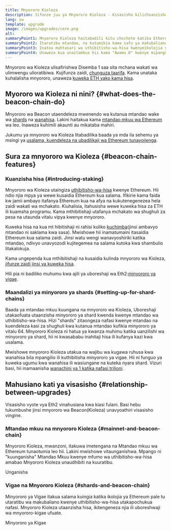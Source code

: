 ```yaml
---
title: Mnyororo Kioleza
description: Jifunze juu ya Mnyororo Kioleza - Kisasisho kilichoanzishwa na Ethereum ya uthibitisho-wa-hisa.
lang: sw
template: upgrade
image: /images/upgrades/core.png
alt: 
summaryPoint1: Mnyororo Kioleza haitabadili kitu chochote katika Ethereum ya leo.
summaryPoint2: Itaratibu mtandao, na kutumikia kama safu ya makubaliano.
summaryPoint3: Inatoa muhtasari wa uthibitisho-wa-hisa kwenyeikolojia ya Ethereum.
summaryPoint4: Unaweza kua unaitambua hii kama "Awamu 0" kwenye mipango ya kitaalamu.
---
```


<UpgradeStatus isShipped dateKey="page-upgrades:page-upgrades-beacon-date">
    Mnyororo wa Kioleza ulisafirishwa Disemba 1 saa sita mchana wakati wa ulimwengu ulioratibiwa. Kujifunza zaidi, <a href="https://beaconscan.com/">chunguza taarifa</a>. Kama unataka kuhalalisha mnyororo, unaweza <a href="/staking/">kuweka ETH yako kama hisa</a>.
</UpgradeStatus>

## Myororo wa Kioleza ni nini? {#what-does-the-beacon-chain-do}

Mnyororo wa Beacon utaendeleza mwenendo wa kutanua mtandao wake wa [shards](/roadmap/danksharding/) na [wanahisa](/staking/). Lakini haitakua kama [mtandao mkuu wa Ethereum](/glossary/#mainnet) wa leo. Inaweza kuhimili akaunti au mikataba mahiri.

Jukumu ya mnyororo wa Kioleza litabadilika baada ya mda ila sehemu ya msingi ya [usalama, kuendeleza na ubadilikaji wa Ethereum tunayoijenga](/roadmap/vision/).

## Sura za mnyororo wa Kioleza {#beacon-chain-features}

### Kuanzisha hisa {#introducing-staking}

Mnyororo wa Kioleza utaingiza [uthibitisho-wa-hisa](/developers/docs/consensus-mechanisms/pos/) kwenye Ethereum. Hii ndio njia mpya ya wewe kusaidia Ethereum kua salama. Ifikirie kama faida kw jamii ambayo itafanya Ethereum kua na afya na kukutenegenezea hela zaidi wakati wa mchakato. Kiuhalisia, itahusisha wewe kuweka hisa za ETH ili kuamsha programu. Kama mthibitishaji utafanya mchakato wa shughuli za pesa na utaunda vitalu vipya kwenye mnyororo.

Kuweka hisa na kua mt hibitishaji ni rahisi kuliko [kuchimba](/developers/docs/consensus-mechanisms/pow/mining/)(jinsi ambavyo mtandao ni saklama kwa sasa). Mwishowe hii inamatumaini itasaidia Ethereum kua salama zaidi. Jinsi watu wengi wanavyoshiriki katika mtandao, ndivyo unavyozodi kujitegemea na salama kutoka kwa shambulio litakalokuja.

<Alert variant="update">
<AlertEmoji text=":money_bag:"/>
<AlertContent>
<AlertDescription>
Kama ungependa kua mthibitishaji na kusaidia kulinda mnyororo wa Kioleza, <a href="/staking/">jifunze zaidi jinsi ya kuweka hisa</a>.
</AlertDescription>
</AlertContent>
</Alert>

Hili pia ni badiliko muhumu kwa ajili ya uboreshaji wa Eth2:[minyororo ya vigae](/roadmap/danksharding/).

### Maandalizi ya minyororo ya shards {#setting-up-for-shard-chains}

Baada ya mtandao mkuu kuungana na mnyororo wa Kioleza, Uboreshaji utakaofuata utaanzisha minyororo ya shard kwenda kwenye mtandao wa uthibitisho-wa-hisa. Hizi "shards" zitaongeza nafasi kwenye mtandao na kuendeleza kasi za shughuli kwa kutanua mtandao kufikia minyororo ya vitalu 64. Mnyororo Kioleza ni hatua ya kwanza muhimu katika uanzilishi wa minyororo ya shard, hii ni kwasababu inahitaji hisa ili kufanya kazi kwa usalama.

Mwishowe mnyororo Kioleza utakua na wajibu wa kugawa ruhusa kwa wanahisa bila mpangilio ili kuthibitisha minyororo ya vigae. Hii ni funguo ya kuweka ugumu kwa wanahisa ili wasiungane na kuteka nyara shard. Vizuri basi, hii inamaanisha [wanachini ya 1 katika nafasi trilioni](https://medium.com/@chihchengliang/minimum-committee-size-explained-67047111fa20).

## Mahusiano kati ya visasisho {#relationship-between-upgrades}

Visasisho vyote vya Eth2 vinahusiana kwa kiasi fulani. Basi hebu tukumbushe jinsi mnyororo wa Beacon(Kioleza) unavyoathiri visasisho vingine.

### Mtandao mkuu na mnyororo Kioleza {#mainnet-and-beacon-chain}

Mnyororo Kioleza, mwanzoni, itakuwa imetengana na Mtandao mkuu wa Ethereum tunaotumia leo hii. Lakini mwishowe vitaunganishwa. Mpango ni "kuunganisha" Mtandao Mkuu kwenye mfumo wa uthibitisho-wa-hisa amabao Mnyororo Kioleza unaudhibiti na kuuratibu.

<ButtonLink href="/roadmap/merge/">
    Unganisha
</ButtonLink>

### Vigae na Mnyororo Kioleza {#shards-and-beacon-chain}

Minyororo ya Vigae itakua salama kuingia katika ikolojia ya Ethereum pale tu utaratibu wa makubaliano kwenye uthibitisho-wa-hisa utakapochukua nafasi. Mnyororo Kioleza utaanzisha hisa, ikitengeneza njia ili uboreshwaji wa mnyororo-kigae ufuate.

<ButtonLink href="/roadmap/danksharding/">
    Minyororo ya Kigae
</ButtonLink>

<Divider />
